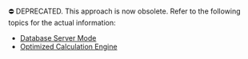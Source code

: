 ⛔ DEPRECATED. This approach is now obsolete. Refer to the following topics for the actual information:

- [Database Server Mode](https://docs.devexpress.com/WindowsForms/17856/controls-and-libraries/pivot-grid/binding-to-data/database-server-mode?p=netframework)
- [Optimized Calculation Engine](https://docs.devexpress.com/CoreLibraries/401367/devexpress-pivot-grid-core-library/data-processing-engines/pivot-grid-optimized-calculation-engine?p=netframework)